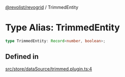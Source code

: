 [@revolist/revogrid](README.md) / TrimmedEntity

# Type Alias: TrimmedEntity

```ts
type TrimmedEntity: Record<number, boolean>;
```

## Defined in

[src/store/dataSource/trimmed.plugin.ts:4](https://github.com/revolist/revogrid/blob/4748dc40d552fad7de1d972fe2fbcf7386e67858/src/store/dataSource/trimmed.plugin.ts#L4)
